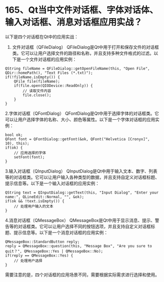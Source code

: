 # 165、Qt当中文件对话框、字体对话体、输入对话框、消息对话框应用实战？

以下是四个对话框在Qt中的应用实战：

1. 文件对话框（QFileDialog） QFileDialog是Qt中用于打开和保存文件的对话框类。它可以让用户选择文件的路径和名称，并且支持多种文件格式的过滤。以下是一个文件对话框的应用实例：

```
QString fileName = QFileDialog::getOpenFileName(this, "Open File", QDir::homePath(), "Text Files (*.txt)");
if(!fileName.isEmpty()) {
    QFile file(fileName);
    if(file.open(QIODevice::ReadOnly)) {
        // 读取文件内容
        file.close();
    }
}
```

2.字体对话框（QFontDialog） QFontDialog是Qt中用于选择字体的对话框类。它可以让用户选择字体的名称、大小、颜色等属性。以下是一个字体对话框的应用实例：

```
bool ok;
QFont font = QFontDialog::getFont(&ok, QFont("Helvetica [Cronyx]", 10), this);
if(ok) {
    // 应用选择的字体
    setFont(font);
}
```

3.输入对话框（QInputDialog） QInputDialog是Qt中用于输入文本、数字、列表等的对话框类。它可以让用户输入各种类型的数据，并且支持自定义对话框标题、提示信息等。以下是一个输入对话框的应用实例：

```
QString text = QInputDialog::getText(this, "Input Dialog", "Enter your name:", QLineEdit::Normal, "", &ok);
if(ok && !text.isEmpty()) {
    // 处理用户输入的文本
}
```

4.消息对话框（QMessageBox） QMessageBox是Qt中用于显示消息、提示、警告等的对话框类。它可以让用户选择不同的按钮选项，并且支持自定义对话框标题、提示信息等。以下是一个消息对话框的应用实例：

```
QMessageBox::StandardButton reply;
reply = QMessageBox::question(this, "Message Box", "Are you sure to quit？", QMessageBox::Yes | QMessageBox::No);
if(reply == QMessageBox::Yes) {
    // 处理用户选择
}
```

需要注意的是，四个对话框的应用场景不同，需要根据实际需求进行选择和使用。 
